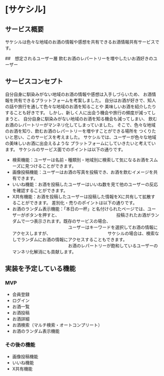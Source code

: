 # [サケシル]

## サービス概要
サケシルは色々な地域のお酒の情報や感想を共有できるお酒情報共有サービスです。

##　想定されるユーザー層
飲むお酒のレパートリーを増やしたいお酒好きのユーザー

## サービスコンセプト
自分自身に馴染みがない地域のお酒の情報や感想は入手しづらいため、
お酒情報を共有できるプラットフォームを考案しました。
自分はお酒が好きで、知人の話や旅行を通して色々な地域のお酒を知ることや
美味しいお酒を紹介したりすることも好きです。
しかし、新しく人に出会う機会や旅行の頻度が減ってしまうと、
自分自身に馴染みがない地域のお酒を知る機会も減ってしまい、
飲むお酒のレパートリーがマンネリ化してしまっていました。
そこで、色々な地域のお酒を知り、飲むお酒のレパートリーを増やすことができる場所を
つくりたいと思い、このサービスを考えました。
サケシルでは、ユーザーが色々な地域の美味しいお酒に出会えるような
プラットフォームにしていきたいと考えています。
サケシルのサービス面でのポイントは以下の通りです。
* 検索機能：ユーザーは名前・種類別・地域別に検索して気になるお酒をスムーズに見つけることができます。
* 画像投稿機能：ユーザーはお酒の写真を投稿でき、お酒を飲むイメージを共有できます。　
* いいね機能：お酒を投稿したユーザーはいいね数を見て他のユーザーの反応を確認することができます。
* X共有機能：お酒を投稿したユーザーは投稿した情報をXに共有して拡散することができます。
差別化・売りのポイントは以下の通りです。
* お酒のランダム表示機能：「本日の一杯」と名付けられたページでは、ユーザーがボタンを押すと、
　　　　　　　　　　　　　投稿されたお酒がランダムで一つ表示されます。既存のサービスの場合、
　　　　　　　　　　　　　ユーザーはキーワードを選択してお酒の情報にアクセスしますが、
　　　　　　　　　　　　　サケシルの場合は、検索なしでランダムにお酒の情報にアクセスすることもできます。
　　　　　　　　　　　　　お酒のレパートリーが飽和しているユーザーのマンネリ化解消にも貢献します。

## 実装を予定している機能
### MVP
* 会員登録
* ログイン
* お酒一覧
* お酒投稿
* お酒詳細
* お酒検索（マルチ検索・オートコンプリート）
* お酒のランダム表示機能

### その後の機能
* 画像投稿機能
* いいね機能
* X共有機能